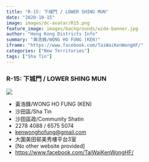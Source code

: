 ```yaml
---
title: "R-15: 下城門 / LOWER SHING MUN"
date: "2020-10-15"
image: images/dc-avatar/R15.png
feature_image: images/backgrounds/wide-banner.jpg
author: "Hong Kong Districts Info"
summary: "黃浩鋒/WONG HO FUNG (KEN)"
iframe: "https://www.facebook.com/TaiWaiKenWongHF/"
categories: ["New Territories"]
tags: ["Sha Tin"]
---
```


### R-15: 下城門 / LOWER SHING MUN  
![](/images/dc-avatar/R15.png)  

 - 黃浩鋒/WONG HO FUNG (KEN)  
 - 沙田區/Sha Tin  
 - 沙田區政/Community Shatin  
 - 2278 4088 / 6575 5074  
 - kenwonghofung@gmail.com  
 - 大圍美田邨美秀樓平台3室  
 - [No other website provided]  
 - https://www.facebook.com/TaiWaiKenWongHF/
